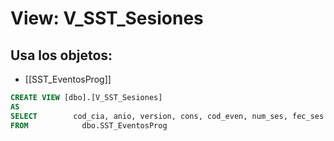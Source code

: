 # View: V_SST_Sesiones

## Usa los objetos:
- [[SST_EventosProg]]

```sql
CREATE VIEW [dbo].[V_SST_Sesiones]
AS
SELECT        cod_cia, anio, version, cons, cod_even, num_ses, fec_ses
FROM            dbo.SST_EventosProg

```
